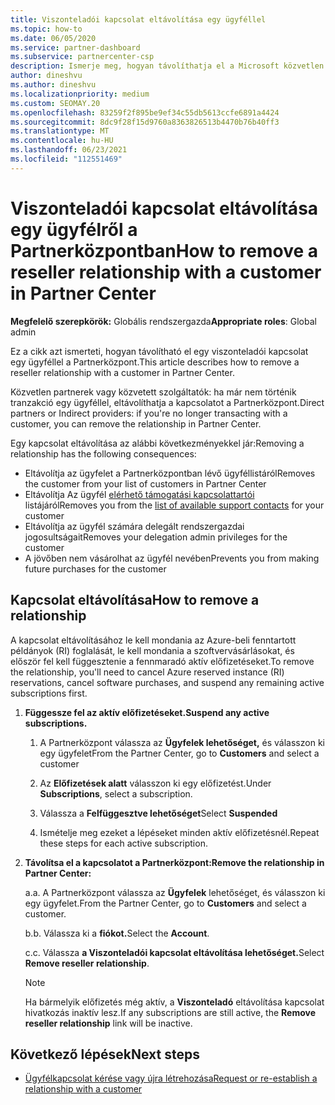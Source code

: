 ```yaml
---
title: Viszonteladói kapcsolat eltávolítása egy ügyféllel
ms.topic: how-to
ms.date: 06/05/2020
ms.service: partner-dashboard
ms.subservice: partnercenter-csp
description: Ismerje meg, hogyan távolíthatja el a Microsoft közvetlen partnerei az ügyfeleket a listából, hogyan távolíthatja el a delegált rendszergazdai jogosultságokat, és hogyan állíthatja le az ügyfelek támogatását vagy vásárlását.
author: dineshvu
ms.author: dineshvu
ms.localizationpriority: medium
ms.custom: SEOMAY.20
ms.openlocfilehash: 83259f2f895be9ef34c55db5613ccfe6891a4424
ms.sourcegitcommit: 8dc9f28f15d9760a8363826513b4470b76b40ff3
ms.translationtype: MT
ms.contentlocale: hu-HU
ms.lasthandoff: 06/23/2021
ms.locfileid: "112551469"
---
```

# <a name="how-to-remove-a-reseller-relationship-with-a-customer-in-partner-center"></a><span data-ttu-id="33f12-103">Viszonteladói kapcsolat eltávolítása egy ügyfélről a Partnerközpontban</span><span class="sxs-lookup"><span data-stu-id="33f12-103">How to remove a reseller relationship with a customer in Partner Center</span></span>

<span data-ttu-id="33f12-104">**Megfelelő szerepkörök:** Globális rendszergazda</span><span class="sxs-lookup"><span data-stu-id="33f12-104">**Appropriate roles**: Global admin</span></span>

<span data-ttu-id="33f12-105">Ez a cikk azt ismerteti, hogyan távolítható el egy viszonteladói kapcsolat egy ügyféllel a Partnerközpont.</span><span class="sxs-lookup"><span data-stu-id="33f12-105">This article describes how to remove a reseller relationship with a customer in Partner Center.</span></span>

<span data-ttu-id="33f12-106">Közvetlen partnerek vagy közvetett szolgáltatók: ha már nem történik tranzakció egy ügyféllel, eltávolíthatja a kapcsolatot a Partnerközpont.</span><span class="sxs-lookup"><span data-stu-id="33f12-106">Direct partners or Indirect providers: if you're no longer transacting with a customer, you can remove the relationship in Partner Center.</span></span>

<span data-ttu-id="33f12-107">Egy kapcsolat eltávolítása az alábbi következményekkel jár:</span><span class="sxs-lookup"><span data-stu-id="33f12-107">Removing a relationship has the following consequences:</span></span>

- <span data-ttu-id="33f12-108">Eltávolítja az ügyfelet a Partnerközpontban lévő ügyféllistáról</span><span class="sxs-lookup"><span data-stu-id="33f12-108">Removes the customer from your list of customers in Partner Center</span></span>
- <span data-ttu-id="33f12-109">Eltávolítja Az ügyfél [elérhető támogatási kapcsolattartói](assign-support-contacts.md) listájáról</span><span class="sxs-lookup"><span data-stu-id="33f12-109">Removes you from the [list of available support contacts](assign-support-contacts.md) for your customer</span></span>
- <span data-ttu-id="33f12-110">Eltávolítja az ügyfél számára delegált rendszergazdai jogosultságait</span><span class="sxs-lookup"><span data-stu-id="33f12-110">Removes your delegation admin privileges for the customer</span></span>
- <span data-ttu-id="33f12-111">A jövőben nem vásárolhat az ügyfél nevében</span><span class="sxs-lookup"><span data-stu-id="33f12-111">Prevents you from making future purchases for the customer</span></span>

## <a name="how-to-remove-a-relationship"></a><span data-ttu-id="33f12-112">Kapcsolat eltávolítása</span><span class="sxs-lookup"><span data-stu-id="33f12-112">How to remove a relationship</span></span>

<span data-ttu-id="33f12-113">A kapcsolat eltávolításához le kell mondania az Azure-beli fenntartott példányok (RI) foglalását, le kell mondania a szoftvervásárlásokat, és először fel kell függesztenie a fennmaradó aktív előfizetéseket.</span><span class="sxs-lookup"><span data-stu-id="33f12-113">To remove the relationship, you'll need to cancel Azure reserved instance (RI) reservations, cancel software purchases, and suspend any remaining active subscriptions first.</span></span>

1. <span data-ttu-id="33f12-114">**Függessze fel az aktív előfizetéseket.**</span><span class="sxs-lookup"><span data-stu-id="33f12-114">**Suspend any active subscriptions.**</span></span>

   1. <span data-ttu-id="33f12-115">A Partnerközpont válassza az **Ügyfelek lehetőséget,** és válasszon ki egy ügyfelet</span><span class="sxs-lookup"><span data-stu-id="33f12-115">From the Partner Center, go to **Customers** and select a customer</span></span>

   2. <span data-ttu-id="33f12-116">Az **Előfizetések alatt** válasszon ki egy előfizetést.</span><span class="sxs-lookup"><span data-stu-id="33f12-116">Under **Subscriptions**, select a subscription.</span></span>

   3. <span data-ttu-id="33f12-117">Válassza a **Felfüggesztve lehetőséget**</span><span class="sxs-lookup"><span data-stu-id="33f12-117">Select **Suspended**</span></span>

   4. <span data-ttu-id="33f12-118">Ismételje meg ezeket a lépéseket minden aktív előfizetésnél.</span><span class="sxs-lookup"><span data-stu-id="33f12-118">Repeat these steps for each active subscription.</span></span>

2. <span data-ttu-id="33f12-119">**Távolítsa el a kapcsolatot a Partnerközpont:**</span><span class="sxs-lookup"><span data-stu-id="33f12-119">**Remove the relationship in Partner Center:**</span></span>

   <span data-ttu-id="33f12-120">a.</span><span class="sxs-lookup"><span data-stu-id="33f12-120">a.</span></span> <span data-ttu-id="33f12-121">A Partnerközpont válassza az **Ügyfelek** lehetőséget, és válasszon ki egy ügyfelet.</span><span class="sxs-lookup"><span data-stu-id="33f12-121">From the Partner Center, go to **Customers** and select a customer.</span></span>

   <span data-ttu-id="33f12-122">b.</span><span class="sxs-lookup"><span data-stu-id="33f12-122">b.</span></span> <span data-ttu-id="33f12-123">Válassza ki a **fiókot.**</span><span class="sxs-lookup"><span data-stu-id="33f12-123">Select the **Account**.</span></span>

   <span data-ttu-id="33f12-124">c.</span><span class="sxs-lookup"><span data-stu-id="33f12-124">c.</span></span> <span data-ttu-id="33f12-125">Válassza **a Viszonteladói kapcsolat eltávolítása lehetőséget.**</span><span class="sxs-lookup"><span data-stu-id="33f12-125">Select **Remove reseller relationship**.</span></span>

   > [!NOTE]
   > <span data-ttu-id="33f12-126">Ha bármelyik előfizetés még aktív, a **Viszonteladó** eltávolítása kapcsolat hivatkozás inaktív lesz.</span><span class="sxs-lookup"><span data-stu-id="33f12-126">If any subscriptions are still active, the **Remove reseller relationship** link will be inactive.</span></span>

## <a name="next-steps"></a><span data-ttu-id="33f12-127">Következő lépések</span><span class="sxs-lookup"><span data-stu-id="33f12-127">Next steps</span></span>

- [<span data-ttu-id="33f12-128">Ügyfélkapcsolat kérése vagy újra létrehozása</span><span class="sxs-lookup"><span data-stu-id="33f12-128">Request or re-establish a relationship with a customer</span></span>](request-a-relationship-with-a-customer.md)
